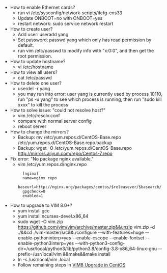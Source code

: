 * How to enable Ethernet cards?
  * run vi /etc/sysconfig/network-scripts/ifcfg-ens33
  * Update ONBOOT=no with ONBOOT=yes
  * restart network: sudo service network restart
* How to create user?
  * Add user: useradd yang
  * Set password: passwd yang which only has read permission by default.
  * run vim /etc/passwd to modify info with "x:0:0", and then get the root permission.
* How to update hostname?
  * vi /etc/hostname
* How to view all users?
  * cat /etc/passwd
* How to delete one user?
  * userdel -r yang
  * you may run into error: user yang is currently used by process 10110, run "ps -u yang" to see which process is running, then run "sudo kill xxxx" to kill the process
* How to solve issue: "could not resolve host?"
  * vim /etc/resolv.conf
  * compare with normal server config
  * reboot server
* How to change the mirrors?
  * Backup: mv /etc/yum.repos.d/CentOS-Base.repo /etc/yum.repos.d/CentOS-Base.repo.backup
  * Backup: wget -O /etc/yum.repos.d/CentOS-Base.repo http://mirrors.aliyun.com/repo/Centos-7.repo
* Fix error: "No package nginx available."
  * vim /etc/yum.repos.d/nginx.repo
    ```
      [nginx]
      name=nginx repo
      baseurl=http://nginx.org/packages/centos/$releasever/$basearch/
      gpgcheck=0
      enabled=1
    ```
* How to upgrade to VIM 8.0+?
  * yum install gcc
  * yum install ncurses-devel.x86_64
  * sudo wget -O vim.zip https://github.com/vim/vim/archive/master.zip&&unzip vim.zip -d ./&&cd ./vim-master/src&&./configure --with-features=huge --enable-pythoninterp=yes --enable-cscope --enable-fontset --enable-python3interp=yes --with-python3-config-dir=/usr/local/python3/lib/python3.8/config-3.8-x86_64-linux-gnu  --prefix=/usr/local/vim  &&make&&make install
  * ln -s /usr/local/vim .local
  * Follow remaining steps in [VIM8 Upgrade in CentOS](https://blog.csdn.net/Kexiii/article/details/83928540)